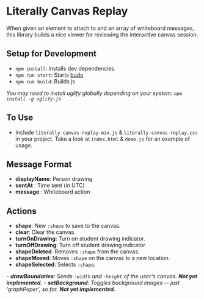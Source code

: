 # Literally Canvas Replay

When given an element to attach to and an array of whiteboard messages, this library builds a nice viewer for reviewing
the interactive canvas session.

## Setup for Development

- `npm install`: Installs dev dependencies.
- `npm run start`: Starts [budo](https://github.com/mattdesl/budo)
- `npm run build`: Builds js

*You may need to install uglify globally depending on your system: `npm install -g uglify-js`*

## To Use

- Include `literally-canvas-replay.min.js` & `literally-canvas-replay.css` in your project. Take a look at `index.html` & `demo.js` for an example of usage.

## Message Format

- __displayName__: Person drawing
- __sentAt__ : Time sent (in UTC)
- __message__ : Whiteboard action

## Actions

- __shape__: New `:shape` to save to the canvas.
- __clear__: Clear the canvas.
- __turnOnDrawing__: Turn on student drawing indicator.
- __turnOffDrawing__: Turn off student drawing indicator.
- __shapeDeleted__: Removes `:shape` from the canvas.
- __shapeMoved__: Moves `:shape` on the canvas to a new location.
- __shapeSelected__: Selects `:shape`.

*- __drawBoundaries__: Sends `:width` and `:height` of the user's canvas. __Not yet implemented.__*
*- __setBackground__: Toggles background images -- just 'graphPaper', so far. __Not yet implemented.__*
